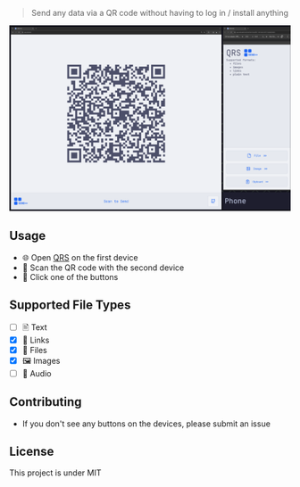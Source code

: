 > Send any data via a QR code without having to log in / install anything

![screenshot](ui.png)

## Usage

- 🌐 Open [QRS](https://qrs.snlx.net) on the first device
- 📱 Scan the QR code with the second device
- 📨 Click one of the buttons

## Supported File Types

- [ ] 🖹 Text
- [x] 🔗 Links
- [x] 📂 Files
- [x] 🖼️ Images
- [ ] 🎤 Audio

## Contributing

- If you don't see any buttons on the devices, please submit an issue

## License

This project is under MIT
